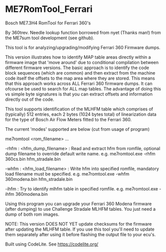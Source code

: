 # ME7RomTool_Ferrari
   Bosch ME7.3H4 RomTool for Ferrari 360's 

   By 360trev. Needle lookup function borrowed from nyet (Thanks man!) from
   the ME7sum tool development (see github).
           
   This tool is for analyzing/upgrading/modifying Ferrari 360 Firmware dumps.
   
   This version illustrates how to identify MAP table areas directly within a 
   firmware image that 'move around' due to conditional compilation between
   different firmware versions. The basic approach is to identify the code
   block sequences (which are common) and then extract from the machine
   code itself the offsets to the map area where they are stored. This means
   that this approach works across ALL Ferrari 360 firmware dumps. It can
   ofcourse be used to search for ALL map tables. The advantage of doing this
   vs simple byte signatures is that you can extract offsets and information
   directly out of the code. 
	
   This tool supports identification of the MLHFM table which comprises of 
   (typically) 512 entries, each 2 bytes (1024 bytes total) of linearization 
   data for the type of Bosch Air Flow Meters fitted to the Ferrari 360.

   The current 'modes' supported are below (cut from usage of program)
  
   me7romtool <mode> <rom_filename> <extra options> ...

   -rhfm :  <hfm_dump_filename> : Read and extract hfm from romfile, optional dump filename to override default write name.
    e.g.     me7romtool.exe -rhfm 360cs.bin hfm_stradale.bin

   -whfm :  <hfm_load_filename> : Write hfm into specified romfile, mandatory load filename must be specified.
   e.g.      me7romtool.exe -whfm 360modena.bin hfm_stradale.bin

   -ihfm : Try to identify mlhfm table in specified romfile.
   e.g.      me7romtool.exe -ihfm 360modena.bin
   
   Using this program you can upgrade your Ferrari 360 Modena firmware (after dumping)
   to use Challenge Stradale MLHFM tables. You just need a dump of both rom images.
 
   NOTE: This version DOES NOT YET update checksums for the firmware after updating
   the MLHFM table. If you use this tool you'll need to update them separately after
   using it before flashing the output file to your ecu's.
   
   Built using CodeLite.
   See https://codelite.org/

